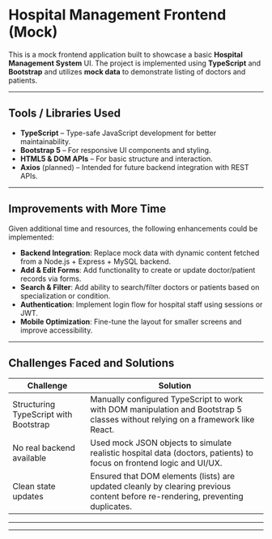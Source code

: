 # Hospital Management Frontend (Mock)

This is a mock frontend application built to showcase a basic **Hospital Management System** UI. The project is implemented using **TypeScript** and **Bootstrap** and utilizes **mock data** to demonstrate listing of doctors and patients.

---

##  Tools / Libraries Used

- **TypeScript** – Type-safe JavaScript development for better maintainability.
- **Bootstrap 5** – For responsive UI components and styling.
- **HTML5 & DOM APIs** – For basic structure and interaction.
- **Axios** (planned) – Intended for future backend integration with REST APIs.

---

##  Improvements with More Time

Given additional time and resources, the following enhancements could be implemented:

-  **Backend Integration**: Replace mock data with dynamic content fetched from a Node.js + Express + MySQL backend.
-  **Add & Edit Forms**: Add functionality to create or update doctor/patient records via forms.
-  **Search & Filter**: Add ability to search/filter doctors or patients based on specialization or condition.
-  **Authentication**: Implement login flow for hospital staff using sessions or JWT.
-  **Mobile Optimization**: Fine-tune the layout for smaller screens and improve accessibility.

---

##  Challenges Faced and Solutions

| Challenge | Solution |
|----------|----------|
| Structuring TypeScript with Bootstrap | Manually configured TypeScript to work with DOM manipulation and Bootstrap 5 classes without relying on a framework like React. |
|  No real backend available | Used mock JSON objects to simulate realistic hospital data (doctors, patients) to focus on frontend logic and UI/UX. |
|  Clean state updates | Ensured that DOM elements (lists) are updated cleanly by clearing previous content before re-rendering, preventing duplicates. |

---





---


